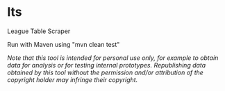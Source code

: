 # lts
League Table Scraper

Run with Maven using "mvn clean test"

*Note that this tool is intended for personal use only, for example to obtain data for analysis or for testing internal prototypes. Republishing data obtained by this tool without the permission and/or attribution of the copyright holder may infringe their copyright.*
